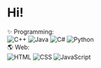 # Hi!
✨ Programming:<br>
![C++](https://img.shields.io/badge/C++-Intermediate-green)
![Java](https://img.shields.io/badge/Java-Beginner-yellow)
![C#](https://img.shields.io/badge/CSharp-Beginner-yellow)
![Python](https://img.shields.io/badge/Python-Beginner-yellow)
<br>
🌎 Web:<br>
![HTML](https://img.shields.io/badge/HTML-Expert-orange)
![CSS](https://img.shields.io/badge/CSS-Advanced-blue)
![JavaScript](https://img.shields.io/badge/JS-Intermediate-green)

